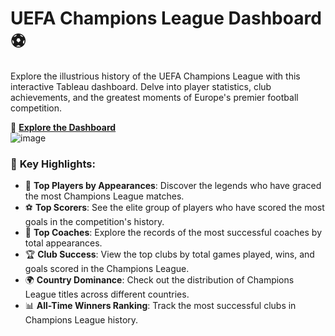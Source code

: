 # UEFA Champions League Dashboard ⚽️

Explore the illustrious history of the UEFA Champions League with this interactive Tableau dashboard. Delve into player statistics, club achievements, and the greatest moments of Europe's premier football competition.

🔗 [**Explore the Dashboard**](https://public.tableau.com/app/profile/venkata.naga.umesh.munagala/viz/UEFAChampionsLeagueDashboard_17253190677090/Dashboard1)  
![image](https://github.com/user-attachments/assets/8dc89b21-e69d-4876-9a3e-64bae1cb3e35)


### 🎉 **Key Highlights:**

- 🏅 **Top Players by Appearances**: Discover the legends who have graced the most Champions League matches.
- ⚽ **Top Scorers**: See the elite group of players who have scored the most goals in the competition's history.
- 🧠 **Top Coaches**: Explore the records of the most successful coaches by total appearances.
- 🏆 **Club Success**: View the top clubs by total games played, wins, and goals scored in the Champions League.
- 🌍 **Country Dominance**: Check out the distribution of Champions League titles across different countries.
- 📊 **All-Time Winners Ranking**: Track the most successful clubs in Champions League history.

